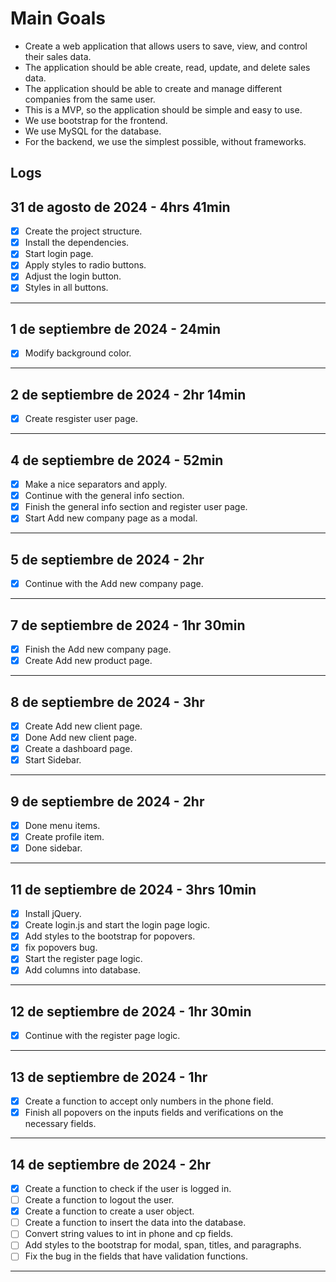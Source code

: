 # Main Goals

- Create a web application that allows users to save, view, and control their sales data.
- The application should be able create, read, update, and delete sales data.
- The application should be able to create and manage different companies from the same user.
- This is a MVP, so the application should be simple and easy to use.
- We use bootstrap for the frontend.
- We use MySQL for the database.
- For the backend, we use the simplest possible, without frameworks.

## Logs

## 31 de agosto de 2024 - 4hrs 41min

- [x] Create the project structure.
- [x] Install the dependencies.
- [x] Start login page.
- [x] Apply styles to radio buttons.
- [x] Adjust the login button.
- [x] Styles in all buttons.

---

## 1 de septiembre de 2024 - 24min

- [x] Modify background color.

---

## 2 de septiembre de 2024 - 2hr 14min

- [x] Create resgister user page.

---

## 4 de septiembre de 2024 - 52min

- [x] Make a nice separators and apply.
- [x] Continue with the general info section.
- [x] Finish the general info section and register user page.
- [x] Start Add new company page as a modal.

---

## 5 de septiembre de 2024 - 2hr

- [x] Continue with the Add new company page.

---

## 7 de septiembre de 2024 - 1hr 30min

- [x] Finish the Add new company page.
- [x] Create Add new product page.

---

## 8 de septiembre de 2024 - 3hr

- [x] Create Add new client page.
- [x] Done Add new client page.
- [x] Create a dashboard page.
- [x] Start Sidebar.

---

## 9 de septiembre de 2024 - 2hr

- [x] Done menu items.
- [x] Create profile item.
- [x] Done sidebar.

---

## 11 de septiembre de 2024 - 3hrs 10min

- [x] Install jQuery.
- [x] Create login.js and start the login page logic.
- [x] Add styles to the bootstrap for popovers.
- [x] fix popovers bug.
- [x] Start the register page logic.
- [x] Add columns into database.

---

## 12 de septiembre de 2024 - 1hr 30min

- [x] Continue with the register page logic.

---

## 13 de septiembre de 2024 - 1hr

- [x] Create a function to accept only numbers in the phone field.
- [x] Finish all popovers on the inputs fields and verifications on the necessary fields.

---

## 14 de septiembre de 2024 - 2hr

- [x] Create a function to check if the user is logged in.
- [ ] Create a function to logout the user.
- [x] Create a function to create a user object.
- [ ] Create a function to insert the data into the database.
- [ ] Convert string values to int in phone and cp fields.
- [ ] Add styles to the bootstrap for modal, span, titles, and paragraphs.
- [ ] Fix the bug in the fields that have validation functions.

---
